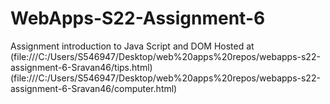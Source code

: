 # WebApps-S22-Assignment-6
Assignment introduction to Java Script and DOM
Hosted at [](file:///C:/Users/S546947/Desktop/web%20apps%20repos/webapps-s22-assignment-6-Sravan46/president.html) (file:///C:/Users/S546947/Desktop/web%20apps%20repos/webapps-s22-assignment-6-Sravan46/tips.html) (file:///C:/Users/S546947/Desktop/web%20apps%20repos/webapps-s22-assignment-6-Sravan46/computer.html)